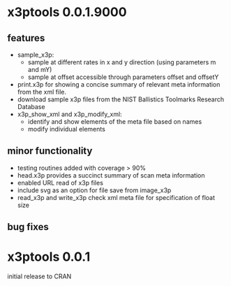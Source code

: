 # x3ptools 0.0.1.9000

## features

- sample_x3p: 
    - sample at different rates in x and y direction (using parameters m and mY)
    - sample at offset accessible through parameters offset and offsetY
- print.x3p for showing a concise summary of relevant meta information from the xml file. 
- download sample x3p files from the NIST Ballistics Toolmarks Research Database
- x3p_show_xml and x3p_modify_xml:
    - identify and show elements of the meta file based on names
    - modify individual elements

## minor functionality 

- testing routines added with coverage > 90%
- head.x3p provides a succinct summary of scan meta information
- enabled URL read of x3p files
- include svg as an option for file save from image_x3p
- read_x3p and write_x3p check xml meta file for specification of float size

## bug fixes

# x3ptools 0.0.1

initial release to CRAN
